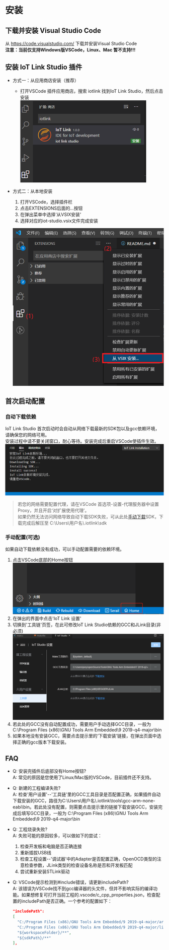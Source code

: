 # 安装
## 下载并安装 Visual Studio Code
从 https://code.visualstudio.com/ 下载并安装Visual Studio Code  
**注意：当前仅支持Windows版VSCode，Linux、Mac 暂不支持!!!**

## 安装 IoT Link Studio 插件

* 方式一：从应用商店安装（推荐）
  * 打开VSCode 插件应用商店，搜索 iotlink 找到IoT Link Studio，然后点击安装  
  ![](../images/install-market.png)
* 方式二：从本地安装
  1. 打开VSCode，选择插件栏
  2. 点击EXTENSIONS后面的...按钮
  3. 在弹出菜单中选择‘从VSIX安装’
  4. 选择对应的iot-studio.vsix文件完成安装
  
  ![](../images/install-vsix.png)

## 首次启动配置
### 自动下载依赖
IoT Link Studio 首次启动时会自动从网络下载最新的SDK包以及gcc依赖环境，请确保您的网络可用。  
安装过程中请不要关闭窗口，耐心等待。安装完成后重启VSCode使插件生效。  
![](../images/install-sdk.png)
> 若您的网络需要配置代理，请在VSCode 首选项-设置-代理服务器中设置Proxy，并且开启‘对扩展使用代理’。  
> 如果仍然无法访问网络导致自动下载SDK失败，可从此处[手动下载](https://developer.obs.cn-north-4.myhuaweicloud.com/idea/sdk/IoT_LINK.zip)SDK，下载完成后解压至 C:\Users\用户名\\.iotlink\sdk

### 手动配置(可选)
如果自动下载依赖没有成功，可以手动配置需要的依赖环境。  
1. 点击VSCode底部的Home按钮  
![](../images/home-button.png)
2. 在弹出的界面中点击'IoT Link 设置'
3. 切换到'工具链'页签，在此可修改IoT Link Studio依赖的GCC和JLink目录(非必须)  
![](../images/settings-tool.png)
4. 若此处的GCC没有自动配置成功，需要用户手动选择GCC目录，一般为 C:\Program Files (x86)\GNU Tools Arm Embedded\9 2019-q4-major\bin
5. 如果本地没有安装GCC，需要点击提示里的‘下载安装’链接，在弹出页面中选择正确的gcc版本下载安装。

## FAQ

* Q: 安装完插件后底部没有Home按钮?  
  A: 常见的原因是您使用了Linux/Mac版的VSCode，目前插件还不支持。

* Q: 新建的工程编译失败?  
  A: 检查'用户设置'--'工具链'里的GCC工具目录是否配置正确，如果插件自动下载安装的GCC，路径为C:\Users\用户名\\.iotlink\tools\gcc-arm-none-eabi\bin。若此处没有配置，则需要点击提示里的链接下载安装GCC，安装完成后填写GCC目录，一般为 C:\Program Files (x86)\GNU Tools Arm Embedded\9 2019-q4-major\bin  

* Q: 工程烧录失败?  
  A: 失败可能的原因较多，可以做如下的尝试：  
     1. 检查开发板和电脑是否正确连接
     2. 重新插拔USB线
     3. 检查工程设置--'调试器'中的Adapter是否配置正确，OpenOCD类型的注意检查参数，JLink类型的检查设备名称是否和开发板匹配
     4. 尝试重新安装STLink驱动

* Q: VSCode提示检测到#include错误，请更新includePath?  
  A: 该错误为VSCode找不到gcc编译器的头文件，但并不影响实际的编译功能。如果想修复可打开当前工程的.vscode/c_cpp_properties.json，检查配置的includePath是否正确。一个参考的配置如下：
  ```json
  "includePath": 
  [
    "C:/Program Files (x86)/GNU Tools Arm Embedded/9 2019-q4-major/arm-none-eabi/include",
    "C:/Program Files (x86)/GNU Tools Arm Embedded/9 2019-q4-major/lib/gcc/arm-none-eabi/9.2.1/include",
    "${workspaceFolder}/**",
    "${sdkPath}/**"
  ],
  ```